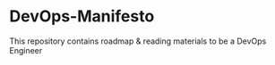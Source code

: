 # DevOps-Manifesto
This repository contains roadmap &amp; reading materials to be a DevOps Engineer
